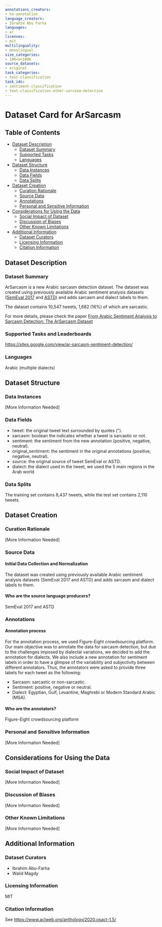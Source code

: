 ```yaml
---
annotations_creators:
- no-annotation
language_creators:
- Ibrahim Abu Farha
languages:
- ar
licenses:
- mit
multilinguality:
- monolingual
size_categories:
- 10K<n<100K
source_datasets:
- original
task_categories:
- text-classification
task_ids:
- sentiment-classification
- text-classification-other-sarcasm-detection
---
```


# Dataset Card for ArSarcasm

## Table of Contents
- [Dataset Description](#dataset-description)
  - [Dataset Summary](#dataset-summary)
  - [Supported Tasks](#supported-tasks-and-leaderboards)
  - [Languages](#languages)
- [Dataset Structure](#dataset-structure)
  - [Data Instances](#data-instances)
  - [Data Fields](#data-fields)
  - [Data Splits](#data-splits)
- [Dataset Creation](#dataset-creation)
  - [Curation Rationale](#curation-rationale)
  - [Source Data](#source-data)
  - [Annotations](#annotations)
  - [Personal and Sensitive Information](#personal-and-sensitive-information)
- [Considerations for Using the Data](#considerations-for-using-the-data)
  - [Social Impact of Dataset](#social-impact-of-dataset)
  - [Discussion of Biases](#discussion-of-biases)
  - [Other Known Limitations](#other-known-limitations)
- [Additional Information](#additional-information)
  - [Dataset Curators](#dataset-curators)
  - [Licensing Information](#licensing-information)
  - [Citation Information](#citation-information)

## Dataset Description

### Dataset Summary

ArSarcasm is a new Arabic sarcasm detection dataset.
The dataset was created using previously available Arabic sentiment analysis
datasets ([SemEval 2017](https://www.aclweb.org/anthology/S17-2088.pdf)
and [ASTD](https://www.aclweb.org/anthology/D15-1299.pdf)) and adds sarcasm and
dialect labels to them.

The dataset contains 10,547 tweets, 1,682 (16%) of which are sarcastic.

For more details, please check the paper
[From Arabic Sentiment Analysis to Sarcasm Detection: The ArSarcasm Dataset](https://www.aclweb.org/anthology/2020.osact-1.5/)

### Supported Tasks and Leaderboards

https://sites.google.com/view/ar-sarcasm-sentiment-detection/

### Languages

Arabic (multiple dialects)

## Dataset Structure

### Data Instances

[More Information Needed]

### Data Fields

- tweet: the original tweet text surrounded by quotes (").
- sarcasm: boolean the indicates whether a tweet is sarcastic or not.
- sentiment: the sentiment from the new annotation (positive, negative, neutral).
- original_sentiment: the sentiment in the original annotations (positive, negative, neutral).
- source: the original source of tweet SemEval or ASTD.
- dialect: the dialect used in the tweet, we used the 5 main regions in the Arab world

### Data Splits

The training set contains 8,437 tweets, while the test set contains 2,110 tweets.

## Dataset Creation

### Curation Rationale

[More Information Needed]

### Source Data

#### Initial Data Collection and Normalization

The dataset was created using previously available Arabic sentiment analysis datasets (SemEval 2017 and ASTD) and adds sarcasm and dialect labels to them.

#### Who are the source language producers?

SemEval 2017 and ASTD

### Annotations

#### Annotation process

For the annotation process, we used Figure-Eight
crowdsourcing platform. Our main objective was to annotate the
data for sarcasm detection, but due to the challenges imposed by dialectal variations, we decided to add the annotation for dialects. We also include a new annotation for
sentiment labels in order to have a glimpse of the variability and subjectivity between different annotators. Thus, the
annotators were asked to provide three labels for each tweet
as the following:

- Sarcasm: sarcastic or non-sarcastic.
- Sentiment: positive, negative or neutral.
- Dialect: Egyptian, Gulf, Levantine, Maghrebi or Modern Standard Arabic (MSA).

#### Who are the annotators?

Figure-Eight crowdsourcing platform

### Personal and Sensitive Information

[More Information Needed]

## Considerations for Using the Data

### Social Impact of Dataset

[More Information Needed]

### Discussion of Biases

[More Information Needed]

### Other Known Limitations

[More Information Needed]

## Additional Information

### Dataset Curators

- Ibrahim Abu-Farha
- Walid Magdy

### Licensing Information

MIT

### Citation Information

See https://www.aclweb.org/anthology/2020.osact-1.5/
